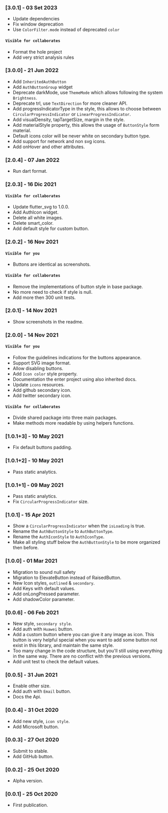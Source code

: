 ### [3.0.1] - 03 Set 2023

- Update dependencies
- Fix window deprecation
- Use `ColorFilter.mode` instead of deprecated `color`

#### `Visible for collaborates`

- Format the hole project
- Add very strict analysis rules

### [3.0.0] - 21 Jun 2022

- Add `InheritedAuthButton`
- Add `AuthButtonGroup` widget
- Deprecate darkMode, use `ThemeMode` which allows following the system `Brightness`.
- Deprecate trl, use `TextDirection` for more cleaner API.
- Add progressIndicatorType in the style, this allows to choose between `CircularProgressIndicator`
  or `LinearProgressIndicator`.
- Add visualDensity, tapTargetSize, margin in the style.
- Add materialStyle property, this allows the usage of `ButtonStyle` form material.
- Default icons color will be never white on secondary button type.
- Add support for network and non svg icons.
- Add onHover and other attributes.

### [2.0.4] - 07 Jan 2022

- Run dart format.

### [2.0.3] - 16 Dic 2021

#### `Visible for collaborates`

- Update flutter_svg to 1.0.0.
- Add AuthIcon widget.
- Delete all white images.
- Delete smart_color.
- Add default style for custom button.

### [2.0.2] - 16 Nov 2021

#### `Visible for you`

- Buttons are identical as screenshots.

#### `Visible for collaborates`

- Remove the implementations of button style in base package.
- No more need to check if style is null.
- Add more then 300 unit tests.

### [2.0.1] - 14 Nov 2021

- Show screenshots in the readme.

### [2.0.0] - 14 Nov 2021

#### `Visible for you`

- Follow the guidelines indications for the buttons appearance.
- Support SVG image format.
- Allow disabling buttons.
- Add `Icon color` style property.
- Documentation the enter project using also inherited docs.
- Update `icons` resources.
- Add github secondary icon.
- Add twitter secondary icon.

#### `Visible for collaborates`

- Divide shared package into three main packages.
- Make methods more readable by using helpers functions.

### [1.0.1+3] - 10 May 2021

- Fix default buttons padding.

### [1.0.1+2] - 10 May 2021

- Pass static analytics.

### [1.0.1+1] - 09 May 2021

- Pass static analytics.
- Fix `CircularProgressIndicator` size.

### [1.0.1] - 15 Apr 2021

- Show a `CircularProgressIndicator` when the `isLoading` is true.
- Rename the `AuthButtonStyle` to `AuthButtonType`.
- Rename the `AuthIconStyle` to `AuthIconType`.
- Make all styling stuff below the `AuthButtonStyle` to be more organized then before.

### [1.0.0] - 01 Mar 2021

- Migration to sound null safety
- Migration to ElevateButton instead of RaisedButton.
- New Icon styles, `outlined` & `secondary`.
- Add Keys with default values.
- Add onLongPressed parameter.
- Add shadowColor parameter.

### [0.0.6] - 06 Feb 2021

- New style, `secondary style`.
- Add auth with `Huawei` button.
- Add a custom button where you can give it any image as icon. This button is very helpful special
  when you want to add some button not exist in this library, and maintain the same style.
- Too many change in the code structure, but you'll still using everything in the same way. There
  are no conflict with the previous versions.
- Add unit test to check the default values.

### [0.0.5] - 31 Jun 2021

- Enable other size.
- Add auth with `Email` button.
- Docs the Api.

### [0.0.4] - 31 Oct 2020

- Add new style, `icon style`.
- Add Microsoft button.

### [0.0.3] - 27 Oct 2020

- Submit to stable.
- Add GitHub button.

### [0.0.2] - 25 Oct 2020

- Alpha version.

### [0.0.1] - 25 Oct 2020

- First publication.
